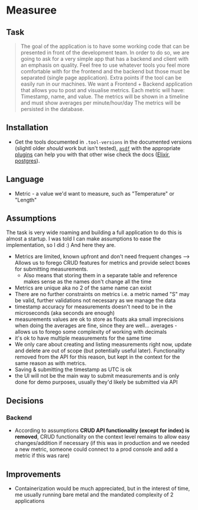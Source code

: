 # Measuree

## Task

> The goal of the application is to have some working code that can be presented in front
of the development team. In order to do so, we are going to ask for a very simple app
that has a backend and client with an emphasis on quality. Feel free to use whatever
tools you feel more comfortable with for the frontend and the backend but those must be
separated (single page application). Extra points if the tool can be easily run in our
machines.
> We want a Frontend + Backend application that allows you to post and visualise
metrics. Each metric will have: Timestamp, name, and value. The metrics will be shown
in a timeline and must show averages per minute/hour/day The metrics will be persisted
in the database.

## Installation

* Get the tools documented in `.tool-versions` in the documented versions (slightl older _should_ work but isn't tested), [`asdf`](https://github.com/asdf-vm/asdf) with the appropriate [plugins](https://github.com/asdf-vm/asdf-plugins) can help you with that other wise check the docs ([Elixir](https://elixir-lang.org/install.html), [postgres](https://www.postgresql.org/docs/current/tutorial-install.html)).

## Language

* Metric - a value we'd want to measure, such as "Temperature" or "Length"

## Assumptions

The task is very wide roaming and building a full application to do this is almost a startup. I was told I can make assumptions to ease the implementation, so I did :) And here they are.

* Metrics are limited, known upfront and don't need frequent changes --> Allows us to forego CRUD features for metrics and provide select boxes for submitting measurements.
  * Also means that storing them in a separate table and reference makes sense as the names don't change all the time
* Metrics are unique aka no 2 of the same name can exist
* There are no further constraints on metrics i.e. a metric named "S" may be valid, further validations not necessary as we manage the data
* timestamp accuracy for measurements doesn't need to be in the microseconds (aka seconds are enough)
* measurements values are ok to store as floats aka small imprecisions when doing the averages are fine, since they are well... averages - allows us to forego some complexity of working with decimals
* it's ok to have multiple measurements for the same time
* We only care about creating and listing measurements right now, update and delete are out of scope (but potentially useful later). Functionality removed from the API for this reason, but kept in the context for the same reason as with metrics.
* Saving & submitting the timestamp as UTC is ok
* the UI will not be the main way to submit measurements and is only done for demo purposes, usually they'd likely be submitted via API
## Decisions

### Backend
* According to assumptions **CRUD API functionality (except for index) is removed**, CRUD functionality on the context level remains to allow easy changes/addition if necessary (if this was in production and we needed a new metric, someone could connect to a prod console and add a metric if this was rare)

## Improvements

* Containerization would be much appreciated, but in the interest of time, me usually running bare metal and the mandated complexity of 2 applications
